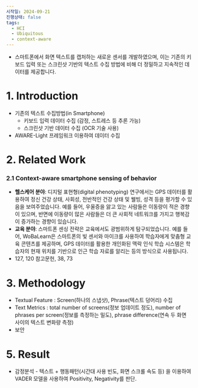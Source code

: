 ```yaml
---
시작일: 2024-09-21
진행상태: false
tags:
  - HCI
  - Ubiquitous
  - context-aware
---
```

- 스마트폰에서 화면 텍스트를 캡처하는 새로운 센서를 개발하였으며, 이는 기존의 키보드 입력 또는 스크린샷 기반의 텍스트 수집 방법에 비해 더 정밀하고 지속적인 데이터를 제공합니다.

# 1. Introduction

- 기존의 텍스트 수집방법(in Smartphone)
    - 키보드 입력 데이터 수집 (감정, 스트레스 등 추론 가능)
    - 스크린샷 기반 데이터 수집 (OCR 기술 사용)
- AWARE-Light 프레임워크 이용하여 데이터 수집

# 2. Related Work

### 2.1 Context-aware smartphone sensing of behavior

- **헬스케어 분야**: 디지털 표현형(digital phenotyping) 연구에서는 GPS 데이터를 활용하여 정신 건강 상태, 사회성, 전반적인 건강 상태 및 웰빙, 성격 등을 평가할 수 있음을 보여주었습니다. 예를 들어, 우울증을 앓고 있는 사람들은 이동량이 적은 경향이 있으며, 반면에 이동량이 많은 사람들은 더 큰 사회적 네트워크를 가지고 행복감이 증가하는 경향이 있습니다.
- **교육 분야**: 스마트폰 센싱 전략은 교육에서도 광범위하게 탐구되었습니다. 예를 들어, WoBaLearn은 스마트폰의 빛 센서와 마이크를 사용하여 학습자에게 맞춤형 교육 콘텐츠를 제공하며, GPS 데이터를 활용한 개인화된 맥락 인식 학습 시스템은 학습자의 현재 위치를 기반으로 인근 학습 자료를 알리는 등의 방식으로 사용됩니다.
- 127, 120 참고문헌, 38, 73

# 3. Methodology

- Textual Feature : Screen(하나의 스냅샷), Phrase(텍스트 덩어리) 수집
- Text Metrics : total number of screens(정보 업데이트 정도), number of phrases per screen(정보를 측정하는 밀도), phrase difference(연속 두 화면 사이의 텍스트 변화량 측정)
- 보안

# 5. Result

- 감정분석 - 텍스트 + 행동패턴(시간대 사용 빈도, 화면 스크롤 속도 등) 을 이용하여 VADER 모델을 사용하여 Positivity, Negativity를 판단.